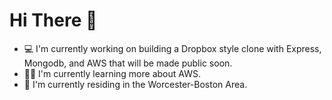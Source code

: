 # Hi There 👋

- 💻 I'm currently working on building a Dropbox style clone with Express, Mongodb, and AWS that will be made public soon.
- 👨‍🔬 I'm currently learning more about AWS.
- 🧳 I'm currently residing in the Worcester-Boston Area.
